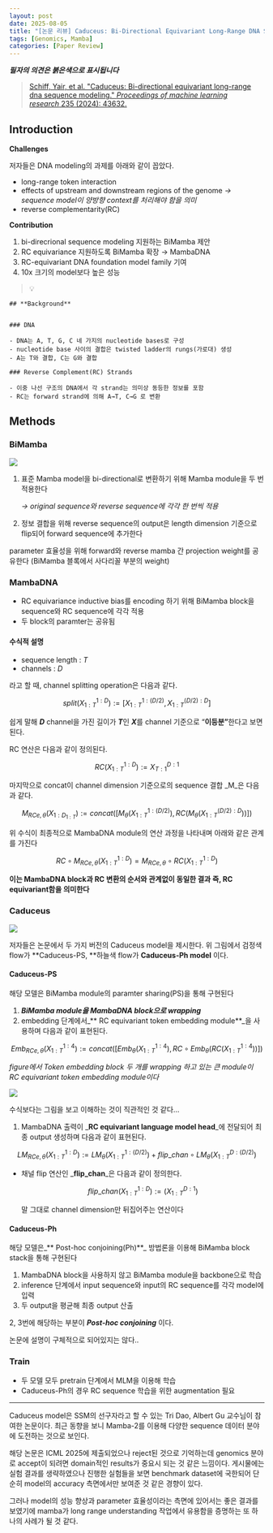 ```yaml
---
layout: post
date: 2025-08-05
title: "[논문 리뷰] Caduceus: Bi-Directional Equivariant Long-Range DNA Sequence Modeling"
tags: [Genomics, Mamba]
categories: [Paper Review]
---
```


<span class="notion-red">_**필자의 의견은 붉은색으로 표시됩니다**_</span>


> [Schiff, Yair, et al. "Caduceus: Bi-directional equivariant long-range dna sequence modeling." ](https://pmc.ncbi.nlm.nih.gov/articles/PMC12189541/)[_Proceedings of machine learning research_](https://pmc.ncbi.nlm.nih.gov/articles/PMC12189541/)[ 235 (2024): 43632.](https://pmc.ncbi.nlm.nih.gov/articles/PMC12189541/)



## Introduction


**Challenges**


저자들은 DNA modeling의 과제를 아래와 같이 꼽았다.

- long-range token interaction
- effects of upstream and downstream regions of the genome 
_→ sequence model이 양방향 context를 처리해야 함을 의미_
- reverse complementarity(RC)

**Contribution**

1. bi-direcrional sequence modeling 지원하는 BiMamba 제안
1. RC equivariance 지원하도록 BiMamba 확장 → MambaDNA
1. RC-equivariant DNA foundation model family 기여
1. 10x 크기의 model보다 높은 성능

> 💡 


	## **Background**


	### DNA

	- DNA는 A, T, G, C 네 가지의 nucleotide bases로 구성
	- nucleotide base 사이의 결합은 twisted ladder의 rungs(가로대) 생성
	- A는 T와 결합, C는 G와 결합

	### Reverse Complement(RC) Strands

	- 이중 나선 구조의 DNA에서 각 strand는 의미상 동등한 정보를 포함
	- RC는 forward strand에 의해 A→T, C→G 로 변환


## Methods



### BiMamba


![](https://prod-files-secure.s3.us-west-2.amazonaws.com/542b861c-36a8-4051-84e5-8804b6728dba/2c247d59-7815-4980-99f0-8f0d21f445a7/image.png?X-Amz-Algorithm=AWS4-HMAC-SHA256&X-Amz-Content-Sha256=UNSIGNED-PAYLOAD&X-Amz-Credential=ASIAZI2LB466U2X577TC%2F20250916%2Fus-west-2%2Fs3%2Faws4_request&X-Amz-Date=20250916T140127Z&X-Amz-Expires=3600&X-Amz-Security-Token=IQoJb3JpZ2luX2VjEBUaCXVzLXdlc3QtMiJHMEUCIDHBliVQ0WzqaMR7JY3ejUYf8c2FgGSaqOZAMK4fDFy8AiEA0x3k3cGvUcPfGINPbaLsa2U17XD%2BGBR9ZUCulszMlSYqiAQIjv%2F%2F%2F%2F%2F%2F%2F%2F%2F%2FARAAGgw2Mzc0MjMxODM4MDUiDO2hE2w09pMDXul7PyrcA%2FYVHrFT0wZGJxPV5TFU4nyp8C0PFdYUBgi%2FRIG4OHk74HGSD1ra07GXphHOJ2DOVVq%2F%2BgVQqWLOBZPO%2BUU%2BzTC4MD0zLiWuxlRV8c6L1NXOyIHHVhVTWjIgTXl1XRRZzCldhoRQvFhWzRt8hLGchRGS4S8VL77zSOw3FbEUs%2BiUUt46eBNXWHXsrJ01DDgGeWMeZ03MfU5D4CzwZ4y%2FPpLsDoOPqiYJJjnIKCjg9dH8Ki1C0AO1%2BsKThy66aQ0bP8ftIvkL1Z9BM25d7WzayQdPxEIFKNIG6xcjZLHRw5p31%2BT%2FldoJaBBT6SmWlO4eROXqY5z%2B43LOkyCDkIIh4e77e5t%2Fi08YF7I5UXaE3NOGnXgEt8NO%2BelanVgytHUUqK44rtfWvKwAcmD5rXN5kcXQaMzb6D%2Ffpgc0PlnNPoX%2FW%2FobttoIrCsUxNBlzUWhvKy5aQtjsSsjUKwYTKymit0XuxdKWmwiVBOrGpcKMQFcvzDGSCpMbbUcq1Oq9W4HnFL62rqOLvuq8LIKf895amyMGQHGbRYWWgAs3z8D1LBmQzlBaODixZqNeyxqyBe7hXtxYGYgbSdQfQsVeLUTTjsV30sctmjn4YumSCP0akgCMYyR9ynY4ZNhNq0ZMP%2FGpcYGOqUB64IasgmzHurW6noO%2BWIvI8vNRNNpmkImqD0KZ8%2FO1loBUzUgjkL5ieRSy2XHq50%2FwxNpdclarSP2nYfRiRnPygye7Z2F7C8EZ5b6XCBCmYtxbIC5rHI5mSohuBRDw7LvvmRLLb24WiqUqTsLIzkZKlwO%2F%2FJ5QYHsi6%2BfBBOOHa3MPaeo92C8ofm7lZ4EQTlcsyx0ej1%2Fifz7d6jA1cb%2BpYSYd0va&X-Amz-Signature=f9444f8dc1a162f0087a55622d6cf71c278f87319e6356561923c4181df2cbee&X-Amz-SignedHeaders=host&x-amz-checksum-mode=ENABLED&x-id=GetObject)

1. 표준 Mamba model을 bi-directional로 변환하기 위해 Mamba module을 두 번 적용한다

	_→ original sequence와 reverse sequence에 각각 한 번씩 적용_

1. 정보 결합을 위해 reverse sequence의 output은 length dimension 기준으로 flip되어 forward sequence에 추가한다

parameter 효율성을 위해 forward와 reverse mamba 간 projection weight를 공유한다 (BiMamba 블록에서 사다리꼴 부분의 weight)



### MambaDNA

- RC equivariance inductive bias를 encoding 하기 위해 BiMamba block을 sequence와 RC sequence에 각각 적용
- 두 block의 paramter는 공유됨


#### 수식적 설명

- sequence length : _T_
- channels : _D_

라고 할 때,  channel splitting operation은 다음과 같다.


$$
split(X^{1:D}_{1:T}):=[X^{1:(D/2)}_{1:T},X^{(D/2):D}_{1:T}]
$$


<span class="notion-red">쉽게 말해 </span><span class="notion-red">_**D**_</span><span class="notion-red"> channel을 가진 길이가 </span><span class="notion-red">_**T**_</span><span class="notion-red">인 </span><span class="notion-red">_**X**_</span><span class="notion-red">를 channel 기준으로 “</span><span class="notion-red">**이등분”**</span><span class="notion-red">한다고 보면 된다.</span>


RC 연산은 다음과 같이 정의된다.


$$
RC(X^{1:D}_{1:T}):=X^{D:1}_{T:1}
$$


마지막으로 concat이 channel dimension 기준으로의 sequence 결합 _M_은 다음과 같다.


$$
M_{RCe,\theta}(X_{1:D_{1:T}}):=concat([M_{\theta}(X^{1:(D/2)}_{1:T}),RC(M_{\theta}(X^{(D/2):D}_{1:T}))])
$$


위 수식이 최종적으로 MambaDNA module의 연산 과정을 나타내며 아래와 같은 관계를 가진다


$$
RC\circ M_{RCe,\theta}(X^{1:D}_{1:T}) = M_{RCe,\theta} \circ RC(X^{1:D}_{1:T})
$$


**이는 MambaDNA block과 RC 변환의 순서와 관계없이 동일한 결과 즉, RC equivariant함을 의미한다**



### Caduceus


![](https://prod-files-secure.s3.us-west-2.amazonaws.com/542b861c-36a8-4051-84e5-8804b6728dba/f94a60d7-8145-473b-aef9-7c68d3ec604a/image.png?X-Amz-Algorithm=AWS4-HMAC-SHA256&X-Amz-Content-Sha256=UNSIGNED-PAYLOAD&X-Amz-Credential=ASIAZI2LB466U2X577TC%2F20250916%2Fus-west-2%2Fs3%2Faws4_request&X-Amz-Date=20250916T140127Z&X-Amz-Expires=3600&X-Amz-Security-Token=IQoJb3JpZ2luX2VjEBUaCXVzLXdlc3QtMiJHMEUCIDHBliVQ0WzqaMR7JY3ejUYf8c2FgGSaqOZAMK4fDFy8AiEA0x3k3cGvUcPfGINPbaLsa2U17XD%2BGBR9ZUCulszMlSYqiAQIjv%2F%2F%2F%2F%2F%2F%2F%2F%2F%2FARAAGgw2Mzc0MjMxODM4MDUiDO2hE2w09pMDXul7PyrcA%2FYVHrFT0wZGJxPV5TFU4nyp8C0PFdYUBgi%2FRIG4OHk74HGSD1ra07GXphHOJ2DOVVq%2F%2BgVQqWLOBZPO%2BUU%2BzTC4MD0zLiWuxlRV8c6L1NXOyIHHVhVTWjIgTXl1XRRZzCldhoRQvFhWzRt8hLGchRGS4S8VL77zSOw3FbEUs%2BiUUt46eBNXWHXsrJ01DDgGeWMeZ03MfU5D4CzwZ4y%2FPpLsDoOPqiYJJjnIKCjg9dH8Ki1C0AO1%2BsKThy66aQ0bP8ftIvkL1Z9BM25d7WzayQdPxEIFKNIG6xcjZLHRw5p31%2BT%2FldoJaBBT6SmWlO4eROXqY5z%2B43LOkyCDkIIh4e77e5t%2Fi08YF7I5UXaE3NOGnXgEt8NO%2BelanVgytHUUqK44rtfWvKwAcmD5rXN5kcXQaMzb6D%2Ffpgc0PlnNPoX%2FW%2FobttoIrCsUxNBlzUWhvKy5aQtjsSsjUKwYTKymit0XuxdKWmwiVBOrGpcKMQFcvzDGSCpMbbUcq1Oq9W4HnFL62rqOLvuq8LIKf895amyMGQHGbRYWWgAs3z8D1LBmQzlBaODixZqNeyxqyBe7hXtxYGYgbSdQfQsVeLUTTjsV30sctmjn4YumSCP0akgCMYyR9ynY4ZNhNq0ZMP%2FGpcYGOqUB64IasgmzHurW6noO%2BWIvI8vNRNNpmkImqD0KZ8%2FO1loBUzUgjkL5ieRSy2XHq50%2FwxNpdclarSP2nYfRiRnPygye7Z2F7C8EZ5b6XCBCmYtxbIC5rHI5mSohuBRDw7LvvmRLLb24WiqUqTsLIzkZKlwO%2F%2FJ5QYHsi6%2BfBBOOHa3MPaeo92C8ofm7lZ4EQTlcsyx0ej1%2Fifz7d6jA1cb%2BpYSYd0va&X-Amz-Signature=bf3dc6584a3a5e330eabe039554cf1c3c874399af2fb428d8ad4b9bedb7ece13&X-Amz-SignedHeaders=host&x-amz-checksum-mode=ENABLED&x-id=GetObject)


저자들은 논문에서 두 가지 버전의 Caduceus model을 제시한다. 위 그림에서 검정색 flow가 **Caduceus-PS, **하늘색 flow가 **Caduceus-Ph model** 이다.



#### Caduceus-PS


해당 모델은 BiMamba module의 paramter sharing(PS)을 통해 구현된다

1. _**BiMamba module을 MambaDNA block으로 wrapping**_
1. embedding 단계에서_** RC equivariant token embedding module**_을 사용하며 다음과 같이 표현된다.

$$
Emb_{RCe,\theta}(X^{1:4}_{1:T}):=concat([Emb_{\theta}(X^{1:4}_{1:T}),RC \circ Emb_{\theta}(RC(X^{1:4}_{1:T}))])
$$


_figure에서 Token embedding block 두 개를 wrapping 하고 있는 큰 module이 RC equivariant token embedding module이다_


![](https://prod-files-secure.s3.us-west-2.amazonaws.com/542b861c-36a8-4051-84e5-8804b6728dba/b175e4da-71eb-4e91-8c23-a06dabe673c9/image.png?X-Amz-Algorithm=AWS4-HMAC-SHA256&X-Amz-Content-Sha256=UNSIGNED-PAYLOAD&X-Amz-Credential=ASIAZI2LB466U2X577TC%2F20250916%2Fus-west-2%2Fs3%2Faws4_request&X-Amz-Date=20250916T140127Z&X-Amz-Expires=3600&X-Amz-Security-Token=IQoJb3JpZ2luX2VjEBUaCXVzLXdlc3QtMiJHMEUCIDHBliVQ0WzqaMR7JY3ejUYf8c2FgGSaqOZAMK4fDFy8AiEA0x3k3cGvUcPfGINPbaLsa2U17XD%2BGBR9ZUCulszMlSYqiAQIjv%2F%2F%2F%2F%2F%2F%2F%2F%2F%2FARAAGgw2Mzc0MjMxODM4MDUiDO2hE2w09pMDXul7PyrcA%2FYVHrFT0wZGJxPV5TFU4nyp8C0PFdYUBgi%2FRIG4OHk74HGSD1ra07GXphHOJ2DOVVq%2F%2BgVQqWLOBZPO%2BUU%2BzTC4MD0zLiWuxlRV8c6L1NXOyIHHVhVTWjIgTXl1XRRZzCldhoRQvFhWzRt8hLGchRGS4S8VL77zSOw3FbEUs%2BiUUt46eBNXWHXsrJ01DDgGeWMeZ03MfU5D4CzwZ4y%2FPpLsDoOPqiYJJjnIKCjg9dH8Ki1C0AO1%2BsKThy66aQ0bP8ftIvkL1Z9BM25d7WzayQdPxEIFKNIG6xcjZLHRw5p31%2BT%2FldoJaBBT6SmWlO4eROXqY5z%2B43LOkyCDkIIh4e77e5t%2Fi08YF7I5UXaE3NOGnXgEt8NO%2BelanVgytHUUqK44rtfWvKwAcmD5rXN5kcXQaMzb6D%2Ffpgc0PlnNPoX%2FW%2FobttoIrCsUxNBlzUWhvKy5aQtjsSsjUKwYTKymit0XuxdKWmwiVBOrGpcKMQFcvzDGSCpMbbUcq1Oq9W4HnFL62rqOLvuq8LIKf895amyMGQHGbRYWWgAs3z8D1LBmQzlBaODixZqNeyxqyBe7hXtxYGYgbSdQfQsVeLUTTjsV30sctmjn4YumSCP0akgCMYyR9ynY4ZNhNq0ZMP%2FGpcYGOqUB64IasgmzHurW6noO%2BWIvI8vNRNNpmkImqD0KZ8%2FO1loBUzUgjkL5ieRSy2XHq50%2FwxNpdclarSP2nYfRiRnPygye7Z2F7C8EZ5b6XCBCmYtxbIC5rHI5mSohuBRDw7LvvmRLLb24WiqUqTsLIzkZKlwO%2F%2FJ5QYHsi6%2BfBBOOHa3MPaeo92C8ofm7lZ4EQTlcsyx0ej1%2Fifz7d6jA1cb%2BpYSYd0va&X-Amz-Signature=79ce55d460937fe37d54dd71d243dd364bac8519061c64dd7e763c9c78166224&X-Amz-SignedHeaders=host&x-amz-checksum-mode=ENABLED&x-id=GetObject)


<span class="notion-red">수식보다는 그림을 보고 이해하는 것이 직관적인 것 같다…</span>

1. MambaDNA 출력이 _**RC equivariant language model head**_에 전달되어 최종 output 생성하며 다음과 같이 표현된다.

$$
LM_{RCe,\theta}(X^{1:D}_{1:T}):= LM_{\theta}(X^{1:(D/2)}_{1:T})+flip\_chan\circ LM_{\theta}(X^{D:(D/2)}_{1:T})
$$

- 채널 flip 연산인 _**flip\_chan**_은 다음과 같이 정의한다.

	$$
	flip\_chan(X^{1:D}_{1:T}):=(X^{D:1}_{1:T})
	$$


	말 그대로 channel dimension만 뒤집어주는 연산이다



#### Caduceus-Ph


해당 모델은_** Post-hoc conjoining(Ph)**_ 방법론을 이용해 BiMamba block stack을 통해 구현된다

1. MambaDNA block을 사용하지 않고 BiMamba module을 backbone으로 학습
1. inference 단계에서 input sequence와 input의 RC sequence를 각각 model에 입력
1. 두 output을 평균해 최종 output 산출

2, 3번에 해당하는 부분이 _**Post-hoc conjoining**_ 이다.


<span class="notion-red">논문에 설명이 구체적으로 되어있지는 않다..</span>



### Train

- 두 모델 모두 pretrain 단계에서 MLM을 이용해 학습
- Caduceus-Ph의 경우 RC sequence 학습을 위한 augmentation 필요

---


<span class="notion-red">Caduceus model은 SSM의 선구자라고 할 수 있는 Tri Dao, Albert Gu 교수님이 참여한 논문이다. 최근 동향을 보니 Mamba-2를 이용해 다양한 sequence 데이터 분야에 도전하는 것으로 보인다.</span>


<span class="notion-red">해당 논문은 ICML 2025에 제출되었으나 reject된 것으로 기억하는데 genomics 분야로 accept이 되려면 domain적인 results가 중요시 되는 것 같은 느낌이다. 게시물에는 실험 결과를 생략하였으나 진행한 실험들을 보면 benchmark dataset에 국한되어 단순히 model의 accuracy 측면에서만 보여준 것 같은 경향이 있다.</span>


<span class="notion-red">그러나 model의 성능 향상과 parameter 효율성이라는 측면에 있어서는 좋은 결과를 보였기에 mamba가 long range understanding 작업에서 유용함을 증명하는 또 하나의 사례가 될 것 같다.</span>


